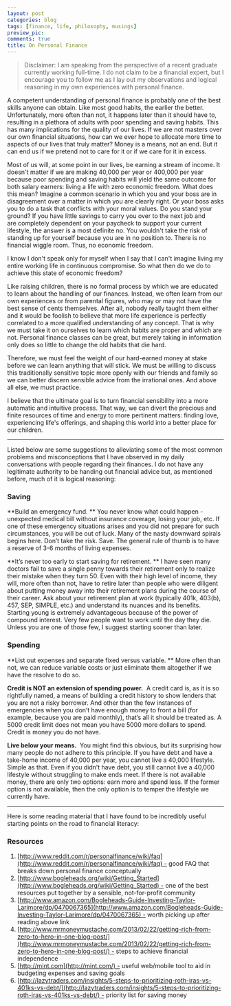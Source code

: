 ```yaml
---
layout: post
categories: blog
tags: [finance, life, philosophy, musings]
preview_pic: 
comments: true
title: On Personal Finance
---
```


> Disclaimer: I am speaking from the perspective of a recent graduate currently working full-time. I do not claim to be a financial expert, but I encourage you to follow me as I lay out my observations and logical reasoning in my own experiences with personal finance.

A competent understanding of personal finance is probably one of the best skills anyone can obtain. Like most good habits, the earlier the better. Unfortunately, more often than not, it happens later than it should have to, resulting in a plethora of adults with poor spending and saving habits. This has many implications for the quality of our lives. If we are not masters over our own financial situations, how can we ever hope to allocate more time to aspects of our lives that truly matter? Money is a means, not an end. But it can end us if we pretend not to care for it or if we care for it in excess.

Most of us will, at some point in our lives, be earning a stream of income. It doesn't matter if we are making 40,000 per year or 400,000 per year because poor spending and saving habits will yield the same outcome for both salary earners: living a life with zero economic freedom. What does this mean? Imagine a common scenario in which you and your boss are in disagreement over a matter in which you are clearly right. Or your boss asks you to do a task that conflicts with your moral values. Do you stand your ground? If you have little savings to carry you over to the next job and are completely dependent on your paycheck to support your current lifestyle, the answer is a most definite no. You wouldn't take the risk of standing up for yourself because you are in no position to. There is no financial wiggle room. Thus, no economic freedom.

I know I don't speak only for myself when I say that I can't imagine living my entire working life in continuous compromise. So what then do we do to achieve this state of economic freedom?

Like raising children, there is no formal process by which we are educated to learn about the handling of our finances. Instead, we often learn from our own experiences or from parental figures, who may or may not have the best sense of cents themselves. After all, nobody really taught them either and it would be foolish to believe that more life experience is perfectly correlated to a more qualified understanding of any concept. That is why we must take it on ourselves to learn which habits are proper and which are not. Personal finance classes can be great, but merely taking in information only does so little to change the old habits that die hard.

Therefore, we must feel the weight of our hard-earned money at stake before we can learn anything that will stick. We must be willing to discuss this traditionally sensitive topic more openly with our friends and family so we can better discern sensible advice from the irrational ones. And above all else, we must practice.

I believe that the ultimate goal is to turn financial sensibility into a more automatic and intuitive process. That way, we can divert the precious and finite resources of time and energy to more pertinent matters: finding love, experiencing life's offerings, and shaping this world into a better place for our children.

---

Listed below are some suggestions to alleviating some of the most common problems and misconceptions that I have observed in my daily conversations with people regarding their finances. I do not have any legitimate authority to be handing out financial advice but, as mentioned before, much of it is logical reasoning:

### Saving

**Build an emergency fund. **
You never know what could happen - unexpected medical bill without insurance coverage, losing your job, etc. If one of these emergency situations arises and you did not prepare for such circumstances, you will be out of luck. Many of the nasty downward spirals begins here. Don’t take the risk. Save. The general rule of thumb is to have a reserve of 3-6 months of living expenses.

**It’s never too early to start saving for retirement. **
I have seen many doctors fail to save a single penny towards their retirement only to realize their mistake when they turn 50. Even with their high level of income, they will, more often than not, have to retire later than people who were diligent about putting money away into their retirement plans during the course of their career. Ask about your retirement plan at work (typically 401k, 403(b), 457, SEP, SIMPLE, etc.) and understand its nuances and its benefits. Starting young is extremely advantageous because of the power of compound interest. Very few people want to work until the day they die. Unless you are one of those few, I suggest starting sooner than later.

### Spending

**List out expenses and separate fixed versus variable. **
More often than not, we can reduce variable costs or just eliminate them altogether if we have the resolve to do so.

**Credit is NOT an extension of spending power.**
 A credit card is, as it is so rightfully named, a means of building a credit history to show lenders that you are not a risky borrower. And other than the few instances of emergencies when you don’t have enough money to front a bill (for example, because you are paid monthly), that’s all it should be treated as. A 5000 credit limit does not mean you have 5000 more dollars to spend. Credit is money you do not have.

**Live below your means.**
 You might find this obvious, but its surprising how many people do not adhere to this principle. If you have debt and have a take-home income of 40,000 per year, you cannot live a 40,000 lifestyle. Simple as that. Even if you didn’t have debt, you still cannot live a 40,000 lifestyle without struggling to make ends meet. If there is not available money, there are only two options: earn more and spend less. If the former option is not available, then the only option is to temper the lifestyle we currently have.

---

Here is some reading material that I have found to be incredibly useful starting points on the road to financial literacy:

### Resources

1. [http://www.reddit.com/r/personalfinance/wiki/faq](http://www.reddit.com/r/personalfinance/wiki/faq) - good FAQ that breaks down personal finance conceptually
2. [http://www.bogleheads.org/wiki/Getting_Started](http://www.bogleheads.org/wiki/Getting_Started) - one of the best resources put together by a sensible, not-for-profit community
3. [http://www.amazon.com/Bogleheads-Guide-Investing-Taylor-Larimore/dp/0470067365](http://www.amazon.com/Bogleheads-Guide-Investing-Taylor-Larimore/dp/0470067365) - worth picking up after reading above link
4. [http://www.mrmoneymustache.com/2013/02/22/getting-rich-from-zero-to-hero-in-one-blog-post/](http://www.mrmoneymustache.com/2013/02/22/getting-rich-from-zero-to-hero-in-one-blog-post/) - steps to achieve financial independence
5. [http://mint.com](http://mint.com/) - useful web/mobile tool to aid in budgeting expenses and saving goals
6. [http://lazytraders.com/insights/5-steps-to-prioritizing-roth-iras-vs-401ks-vs-debt/](http://lazytraders.com/insights/5-steps-to-prioritizing-roth-iras-vs-401ks-vs-debt/) - priority list for saving money
